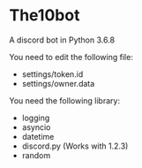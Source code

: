 # The10bot
A discord bot in Python 3.6.8

You need to edit the following file:
- settings/token.id
- settings/owner.data

You need the following library:
- logging
- asyncio
- datetime
- discord.py (Works with 1.2.3)
- random
